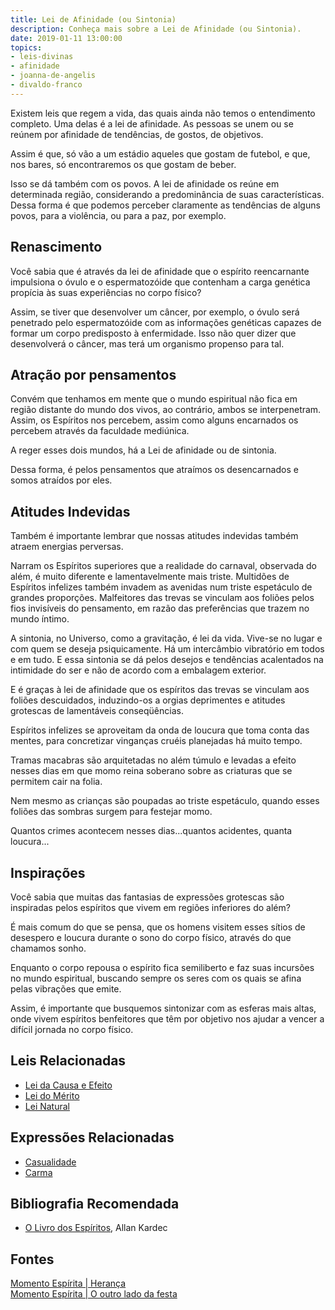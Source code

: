 ```yaml
---
title: Lei de Afinidade (ou Sintonia)
description: Conheça mais sobre a Lei de Afinidade (ou Sintonia).
date: 2019-01-11 13:00:00
topics: 
- leis-divinas
- afinidade
- joanna-de-angelis
- divaldo-franco
---
```


Existem leis que regem a vida, das quais ainda não temos o entendimento
completo. Uma delas é a lei de afinidade. As pessoas se unem ou se reúnem por
afinidade de tendências, de gostos, de objetivos.

Assim é que, só vão a um estádio aqueles que gostam de futebol, e que, nos
bares, só encontraremos os que gostam de beber.

Isso se dá também com os povos. A lei de afinidade os reúne em determinada
região, considerando a predominância de suas características. Dessa forma é que
podemos perceber claramente as tendências de alguns povos, para a violência, ou
para a paz, por exemplo.

## Renascimento
Você sabia que é através da lei de afinidade que o espírito reencarnante
impulsiona o óvulo e o espermatozóide que contenham a carga genética propícia às
suas experiências no corpo físico?

Assim, se tiver que desenvolver um câncer, por exemplo, o óvulo será penetrado
pelo espermatozóide com as informações genéticas capazes de formar um corpo
predisposto à enfermidade.  Isso não quer dizer que desenvolverá o câncer, mas
terá um organismo propenso para tal.

## Atração por pensamentos
Convém que tenhamos em mente que o mundo espiritual não fica em região distante
do mundo dos vivos, ao contrário, ambos se interpenetram. Assim, os Espíritos
nos percebem, assim como alguns encarnados os percebem através da faculdade
mediúnica.

A reger esses dois mundos, há a Lei de afinidade ou de sintonia.

Dessa forma, é pelos pensamentos que atraímos os desencarnados e somos atraídos
por eles.

## Atitudes Indevidas
Também é importante lembrar que nossas atitudes indevidas também atraem energias
perversas. 

Narram os Espíritos superiores que a realidade do carnaval, observada do além, é
muito diferente e lamentavelmente mais triste. Multidões de Espíritos infelizes
também invadem as avenidas num triste espetáculo de grandes proporções.
Malfeitores das trevas se vinculam aos foliões pelos fios invisíveis do
pensamento, em razão das preferências que trazem no mundo íntimo.

A sintonia, no Universo, como a gravitação, é lei da vida. Vive-se no lugar e
com quem se deseja psiquicamente. Há um intercâmbio vibratório em todos e em
tudo. E essa sintonia se dá pelos desejos e tendências acalentados na intimidade
do ser e não de acordo com a embalagem exterior.

E é graças à lei de afinidade que os espíritos das trevas se vinculam aos
foliões descuidados, induzindo-os a orgias deprimentes e atitudes grotescas de
lamentáveis conseqüências.

Espíritos infelizes se aproveitam da onda de loucura que toma conta das mentes,
para concretizar vinganças cruéis planejadas há muito tempo.

Tramas macabras são arquitetadas no além túmulo e levadas a efeito nesses dias
em que momo reina soberano sobre as criaturas que se permitem cair na folia.

Nem mesmo as crianças são poupadas ao triste espetáculo, quando esses foliões
das sombras surgem para festejar momo.

Quantos crimes acontecem nesses dias...quantos acidentes, quanta loucura...

## Inspirações
Você sabia que muitas das fantasias de expressões grotescas são inspiradas pelos
espíritos que vivem em regiões inferiores do além?

É mais comum do que se pensa, que os homens visitem esses sítios de desespero e
loucura durante o sono do corpo físico, através do que chamamos sonho.

Enquanto o corpo repousa o espírito fica semiliberto e faz suas incursões no
mundo espiritual, buscando sempre os seres com os quais se afina pelas vibrações
que emite.

Assim, é importante que busquemos sintonizar com as esferas mais altas, onde
vivem espíritos benfeitores que têm por objetivo nos ajudar a vencer a difícil
jornada no corpo físico.

## Leis Relacionadas
* [Lei da Causa e Efeito](../cause-effect)  
* [Lei do Mérito](../merito)  
* [Lei Natural](../natural)  

## Expressões Relacionadas
* [Casualidade](/sobre/casualidade)  
* [Carma](/sobre/carma)

## Bibliografia Recomendada
* [O Livro dos Espíritos](/livros/livro-dos-espiritos), Allan Kardec  

## Fontes
[Momento Espírita | Herança](http://www.momento.com.br/pt/ler_texto.php?id=1380)  
[Momento Espírita | O outro lado da festa](http://www.momento.com.br/pt/ler_texto.php?id=435)

